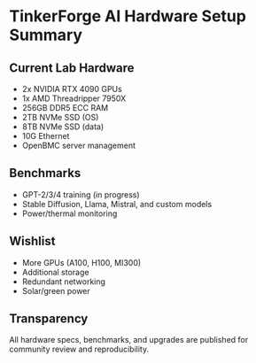 # TinkerForge AI Hardware Setup Summary

## Current Lab Hardware
- 2x NVIDIA RTX 4090 GPUs
- 1x AMD Threadripper 7950X
- 256GB DDR5 ECC RAM
- 2TB NVMe SSD (OS)
- 8TB NVMe SSD (data)
- 10G Ethernet
- OpenBMC server management

## Benchmarks
- GPT-2/3/4 training (in progress)
- Stable Diffusion, Llama, Mistral, and custom models
- Power/thermal monitoring

## Wishlist
- More GPUs (A100, H100, MI300)
- Additional storage
- Redundant networking
- Solar/green power

## Transparency
All hardware specs, benchmarks, and upgrades are published for community review and reproducibility.
